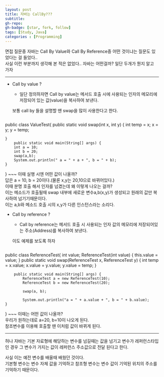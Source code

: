 ```yaml
---
layout: post
title: 자바는 CallBy???
subtitle: 
gh-repo: 
gh-badge: [star, fork, follow]
tags: [Study, Java]
categories : [Programming]
---
```


면접 질문중 자바는 Call By Value와 Call By Reference중 어떤 것이냐는 질문도 있었다는 걸 들었다..  
사실 이런 부분까지 생각해 본 적은 없었다.. 자바는 어떤걸까? 일단 두개가 뭔지 알고 가자

---
* Call by value ?
     - 일단 정의하자면 Call by value는 메서드 호출 시에 사용되는 인자의 메모리에 저장되어 있는 값(value)을 복사하여 보낸다.  

    보통 call by 들을 설명할 땐 swap을 많이 사용한다고 한다.
     ~~~
public class ValueTest{
    public static void swap(int x, int y) {
        int temp = x;
        x = y;
        y = temp;

    }
        public static void main(String[] args) {
        int a = 10;
        int b = 20;
        swap(a,b);
        System.out.println(" a = " + a + ", b = " + b);
    }
}
     ~~~
     이때 실행 시엔 어떤 값이 나올까?    
     답은 a = 10, b = 20이다.(물론 x,y는 20,10으로 바뀌어있다.)  
     이때 분명 호출 해서 인자를 넘겼는데 왜 이렇게 나오는 걸까?  
     이는 메소드가 호출될때 swap 내부에 새로운 변수a,b(x,y)가 생성되고 원래의 값만 복사하여 넘기기때문이다.  
     이는 a,b와 메소드 호출 시의 x,y가 다른 인스턴스라는 소리다.



* Call by reference ? 
     - Call by reference는 메서드 호출 시 사용되는 인자 값의 메모리에 저장되어있는 주소(Address)를 복사하여 보낸다.  

     이도 예제를 보도록 하자  

     ~~~
public class ReferenceTest{
        int value;
            ReferenceTest(int value) {
                this.value = value;
        }
            public static void swap(ReferenceTest x, ReferenceTest y) {
                int temp = x.value;
                x.value = y.value;
                y.value = temp;
        }

        public static void main(String[] args) {
            ReferenceTest a = new ReferenceTest(10);
            ReferenceTest b = new ReferenceTest(20);

            swap(a, b);

            System.out.println("a = " + a.value + ", b = " + b.value);
    }
}
     ~~~
        이때는 어떤 값이 나올까?  
        우리가 원하는데로 a=20, b=10이 나오게 된다.  
        참조변수를 이용해 호출할 땐 이처럼 값이 바뀌게 된다.

---

허나 자바는 기본 자료형에 해당하는 변수를 넘길때는 값을 넘기고 변수가 레퍼런스타입인 경우 그 변수가 가지는 값이 레퍼런스 주소값으로 전달 된다고 한다.

사실 이는 예전 변수를 배울때 배웠던 것이다.  
기본형 변수는 변수 자체 값을 기억하고
참조형 변수는 변수 값이 기억된 위치의 주소를 기억하기 때문이다.
